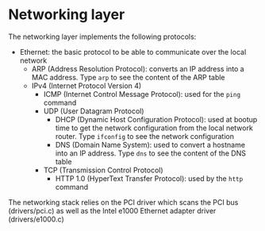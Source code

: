 # Networking layer

The networking layer implements the following protocols:

- Ethernet: the basic protocol to be able to communicate over the local network
   - ARP (Address Resolution Protocol): converts an IP address into a MAC address. Type `arp` to see the content of the ARP table
   - IPv4 (Internet Protocol Version 4)
      - ICMP (Internet Control Message Protocol): used for the `ping` command
      - UDP (User Datagram Protocol)
         - DHCP (Dynamic Host Configuration Protocol): used at bootup time to get the network configuration from the local network router. Type `ifconfig` to see the network configuration
         - DNS (Domain Name System): used to convert a hostname into an IP address. Type `dns` to see the content of the DNS table
      - TCP (Transmission Control Protocol)
         - HTTP 1.0 (HyperText Transfer Protocol): used by the `http` command

The networking stack relies on the PCI driver which scans the PCI bus (drivers/pci.c) as well as the Intel e1000 Ethernet adapter driver (drivers/e1000.c)
